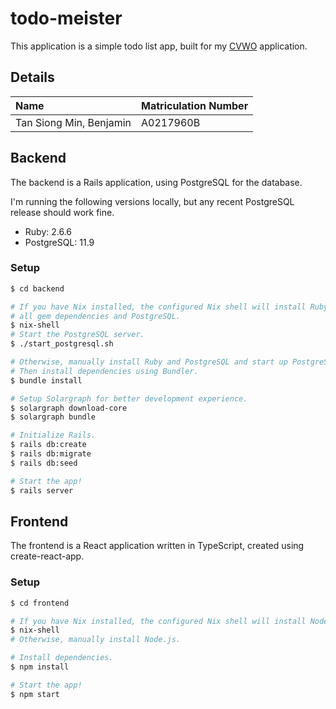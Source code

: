 # todo-meister

This application is a simple todo list app, built for my [CVWO](https://github.com/CVWO) application.

## Details

| Name | Matriculation Number |
|:---|:---|
| Tan Siong Min, Benjamin | A0217960B |

## Backend

The backend is a Rails application, using PostgreSQL for the database.

I'm running the following versions locally, but any recent PostgreSQL release should work fine.

- Ruby: 2.6.6
- PostgreSQL: 11.9

### Setup

```sh
$ cd backend

# If you have Nix installed, the configured Nix shell will install Ruby,
# all gem dependencies and PostgreSQL.
$ nix-shell
# Start the PostgreSQL server.
$ ./start_postgresql.sh

# Otherwise, manually install Ruby and PostgreSQL and start up PostgreSQL.
# Then install dependencies using Bundler.
$ bundle install

# Setup Solargraph for better development experience.
$ solargraph download-core
$ solargraph bundle

# Initialize Rails.
$ rails db:create
$ rails db:migrate
$ rails db:seed

# Start the app!
$ rails server
```

## Frontend

The frontend is a React application written in TypeScript, created using create-react-app.

### Setup

```sh
$ cd frontend

# If you have Nix installed, the configured Nix shell will install Node.js.
$ nix-shell
# Otherwise, manually install Node.js.

# Install dependencies.
$ npm install

# Start the app!
$ npm start
```
